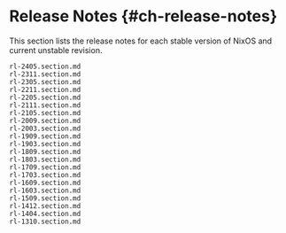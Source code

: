 # Release Notes {#ch-release-notes}

This section lists the release notes for each stable version of NixOS and current unstable revision.

```{=include=} sections
rl-2405.section.md
rl-2311.section.md
rl-2305.section.md
rl-2211.section.md
rl-2205.section.md
rl-2111.section.md
rl-2105.section.md
rl-2009.section.md
rl-2003.section.md
rl-1909.section.md
rl-1903.section.md
rl-1809.section.md
rl-1803.section.md
rl-1709.section.md
rl-1703.section.md
rl-1609.section.md
rl-1603.section.md
rl-1509.section.md
rl-1412.section.md
rl-1404.section.md
rl-1310.section.md
```

